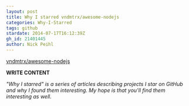 ```yaml
---
layout: post
title: Why I starred vndmtrx/awesome-nodejs
categories: Why-I-Starred
tags: github
stardate: 2014-07-17T16:12:39Z
gh_id: 21401445
author: Nick Peihl
---
```


[vndmtrx/awesome-nodejs](https://github.com/vndmtrx/awesome-nodejs)

**WRITE CONTENT**

*"Why I starred" is a series of articles describing projects I star on GitHub and why I found them interesting. My hope is that you'll find them interesting as well.*

